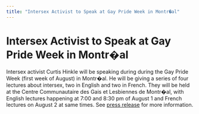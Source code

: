 ```yaml
---
title: "Intersex Activist to Speak at Gay Pride Week in Montr�al"
---
```


# Intersex Activist to Speak at Gay Pride Week in Montr�al

  
Intersex activist Curtis Hinkle will be speaking during during the Gay Pride Week (first week of August) in Montr�al. He will be giving a series of four lectures about intersex, two in English and two in French. They will be held at the Centre Communautaire des Gais et Lesbiennes de Montr�al, with English lectures happening at 7:00 and 8:30 pm of August 1 and French lectures on August 2 at same times. See [press release][1] for more information.

 [1]: /pr/pr20010725.html